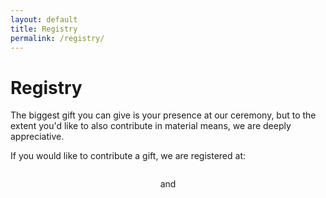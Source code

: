 ```yaml
---
layout: default
title: Registry
permalink: /registry/
---
```

# Registry
The biggest gift you can give is your presence at our ceremony, but to the extent you'd like to also contribute in material means, we are deeply appreciative.

If you would like to contribute a gift, we are registered at:
  <br>
<div>
  <a class="registry-logo" href="https://www.heathceramics.com/apps/giftregistry/registry/85317?shared_url=true">
    <img src="{{ "/assets/img/heath.jpg" | relative_url }}" alt="">
  </a>
  <br>
  <p style="text-align: center"> and </p>
  <br>
  <a class="registry-logo" href="https://www.zola.com/registry/dougandkatie2020">
    <img src="{{ "/assets/img/zola.jpg" | relative_url }}" alt="">
  </a>
</div>
